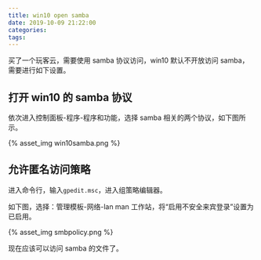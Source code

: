 ```yaml
---
title: win10 open samba
date: 2019-10-09 21:22:00
categories:
tags:
---
```


买了一个玩客云，需要使用 samba 协议访问，win10 默认不开放访问 samba，需要进行如下设置。

## 打开 win10 的 samba 协议

依次进入控制面板-程序-程序和功能，选择 samba 相关的两个协议，如下图所示。

{% asset_img win10samba.png %}

## 允许匿名访问策略

进入命令行，输入`gpedit.msc`，进入组策略编辑器。

如下图，选择：管理模板-网络-lan man 工作站，将“启用不安全来宾登录”设置为已启用。

{% asset_img smbpolicy.png %}

现在应该可以访问 samba 的文件了。

